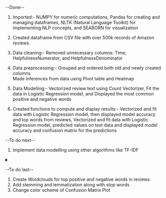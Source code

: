 --Done--

1. Imported:-
            NUMPY for numeric computations,
            Pandas for creating and managing dataframes, 
            NLTK (Natural Language Toolkit) for implementing NLP concepts, and 
            SEABORN for visualization


2. Created dataframe from CSV file with over 500k records of Amazon reviews.

3. Data cleaning:-
            Removed unnecessary columns:
                                        Time, 
                                        HelpfulnessNumerator, and 
                                        HelpfulnessDenominator

4. Data preprocessing:-
            Grouped and ordered both old and newly created columns  
            Made inferences from data using Pivot table and Heatmap

5. Data Modelling:-
            Vectorized review text using Count Vectorizer,
            Fit the data in Logistic Regression model, and
            Displayed the most common positive and negative words

6. Created functions to compute and display results:-
            Vectorized and fit data with Logistic Regression model, then displayed model accuracy and top words from reviews, 
            Vectorized and fit data with Logistic Regression model, predicted values on test data and displayed model accuracy and confusion matrix for the predictions

--To do next--

1. Implement data modelling using other algorithms like TF-IDF 

<details>
  <summary></summary>
  
  ## --To do last--
  1. Create Wordclouds for top positive and negative words in reviews
  2. Add stemming and lemmatization along with stop words
  3. Change color scheme of Confusion Matrix Plot
</details>

--To do last--

1. Create Wordclouds for top positive and negative words in reviews
2. Add stemming and lemmatization along with stop words
3. Change color scheme of Confusion Matrix Plot

   